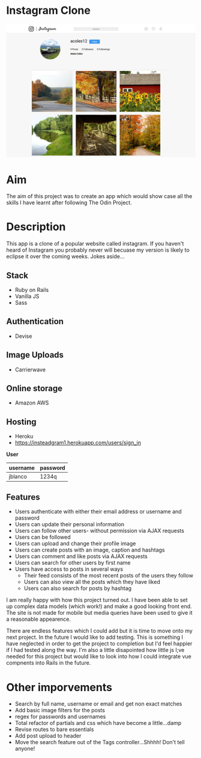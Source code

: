 # Instagram Clone

![Profile Screenshot](profile.PNG)

# Aim
The aim of this project was to create an app which would show case all the skills I have learnt after following The Odin Project.

# Description
This app is a clone of a popular website called instagram. If you haven't heard of Instagram you probably never will becuase my version is likely to eclipse it over the coming weeks.
Jokes aside...

## Stack
- Ruby on Rails
- Vanilla JS
- Sass

## Authentication
- Devise

## Image Uploads
- Carrierwave

## Online storage
- Amazon AWS

## Hosting
- Heroku
- https://insteadgram1.herokuapp.com/users/sign_in

**User**

|username|password|
|---|---|
|jblanco|1234q|



## Features
- Users authenticate with either their email address or username and password
- Users can update their personal information
- Users can follow other users- without permission via AJAX requests
- Users can be followed
- Users can upload and change their profile image
- Users can create posts with an image, caption and hashtags
- Users can comment and like posts via AJAX requests
- Users can search for other users by first name
- Users have access to posts in several ways
  - Their feed consists of the most recent posts of the users they follow
  - Users can also view all the posts which they have liked
  - Users can also search for posts by hashtag



I am really happy with how this project turned out. I have been able to set up complex data models (which work!) and make a good looking front end. The site is not made for mobile but media queries have been used to give it a reasonable appearence.


There are endless features which I could add but it is time to move onto my next project. In the future I would like to add testing. This is something I have neglected in order to get the project to completion but I'd feel happier if I had tested along the way. I'm also a little disapointed how little js I;ve needed for this project but would like to look into how I could integrate vue compnents into Rails in the future.

# Other imporvements
- Search by full name, username or email and get non exact matches
- Add basic image filters for the posts
- regex for passwords and usernames
- Total refactor of partials and css which have become a little...damp
- Revise routes to bare essentials
- Add post upload to header
- Move the search feature out of the Tags controller...Shhhh! Don't tell anyone!
